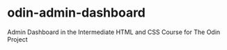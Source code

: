 # odin-admin-dashboard
Admin Dashboard in the Intermediate HTML and CSS Course for The Odin Project
